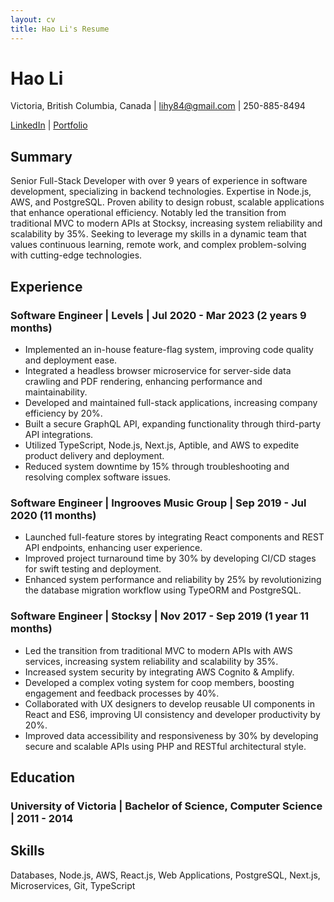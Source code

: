 ```yaml
---
layout: cv
title: Hao Li's Resume
---
```

# Hao Li

Victoria, British Columbia, Canada | lihy84@gmail.com | 250-885-8494

[LinkedIn](https://linkedin.com/in/lihaoyang) | [Portfolio](https://haos.io)

## Summary

Senior Full-Stack Developer with over 9 years of experience in software development, specializing in backend technologies. Expertise in Node.js, AWS, and PostgreSQL. Proven ability to design robust, scalable applications that enhance operational efficiency. Notably led the transition from traditional MVC to modern APIs at Stocksy, increasing system reliability and scalability by 35%. Seeking to leverage my skills in a dynamic team that values continuous learning, remote work, and complex problem-solving with cutting-edge technologies.

## Experience

### Software Engineer | Levels | Jul 2020 - Mar 2023 (2 years 9 months)

- Implemented an in-house feature-flag system, improving code quality and deployment ease.
- Integrated a headless browser microservice for server-side data crawling and PDF rendering, enhancing performance and maintainability.
- Developed and maintained full-stack applications, increasing company efficiency by 20%.
- Built a secure GraphQL API, expanding functionality through third-party API integrations.
- Utilized TypeScript, Node.js, Next.js, Aptible, and AWS to expedite product delivery and deployment.
- Reduced system downtime by 15% through troubleshooting and resolving complex software issues.

### Software Engineer | Ingrooves Music Group | Sep 2019 - Jul 2020 (11 months)

- Launched full-feature stores by integrating React components and REST API endpoints, enhancing user experience.
- Improved project turnaround time by 30% by developing CI/CD stages for swift testing and deployment.
- Enhanced system performance and reliability by 25% by revolutionizing the database migration workflow using TypeORM and PostgreSQL.

### Software Engineer | Stocksy | Nov 2017 - Sep 2019 (1 year 11 months)

- Led the transition from traditional MVC to modern APIs with AWS services, increasing system reliability and scalability by 35%.
- Increased system security by integrating AWS Cognito & Amplify.
- Developed a complex voting system for coop members, boosting engagement and feedback processes by 40%.
- Collaborated with UX designers to develop reusable UI components in React and ES6, improving UI consistency and developer productivity by 20%.
- Improved data accessibility and responsiveness by 30% by developing secure and scalable APIs using PHP and RESTful architectural style.

## Education

### University of Victoria | Bachelor of Science, Computer Science | 2011 - 2014

## Skills

Databases, Node.js, AWS, React.js, Web Applications, PostgreSQL, Next.js, Microservices, Git, TypeScript


<!-- ### Footer

Last updated: June 2023 -->


